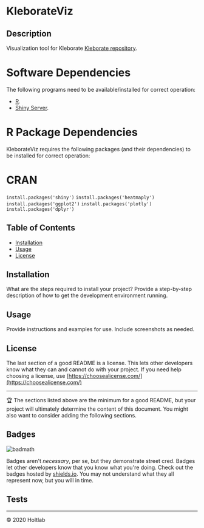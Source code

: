 # KleborateViz

## Description 

Visualization tool for Kleborate [Kleborate repository](https://github.com/katholt/Kleborate).

# Software Dependencies

The following programs need to be available/installed for correct operation:


* [R](https://www.r-project.org/).
* [Shiny Server](https://www.rstudio.com/products/shiny/shiny-server/).


# R Package Dependencies

KleborateViz requires the following packages (and their dependencies) to be installed for correct operation:

# CRAN
`install.packages('shiny')`
`install.packages('heatmaply')`
`install.packages('ggplot2')`
`install.packages('plotly')`
`install.packages('dplyr')` 

## Table of Contents


* [Installation](#installation)
* [Usage](#usage)
* [License](#license)


## Installation

What are the steps required to install your project? Provide a step-by-step description of how to get the development environment running.


## Usage 

Provide instructions and examples for use. Include screenshots as needed. 

## License

The last section of a good README is a license. This lets other developers know what they can and cannot do with your project. If you need help choosing a license, use [https://choosealicense.com/](https://choosealicense.com/)


---

🏆 The sections listed above are the minimum for a good README, but your project will ultimately determine the content of this document. You might also want to consider adding the following sections.

## Badges

![badmath](https://img.shields.io/github/languages/top/nielsenjared/badmath)

Badges aren't _necessary_, per se, but they demonstrate street cred. Badges let other developers know that you know what you're doing. Check out the badges hosted by [shields.io](https://shields.io/). You may not understand what they all represent now, but you will in time.



## Tests




---
© 2020 Holtlab